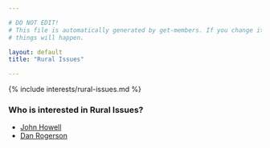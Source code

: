 ```yaml
---

# DO NOT EDIT!
# This file is automatically generated by get-members. If you change it, bad
# things will happen.

layout: default
title: "Rural Issues"

---
```


{% include interests/rural-issues.md %}

### Who is interested in Rural Issues?


* [John Howell](../members/john-howell.html)
* [Dan Rogerson](../members/dan-rogerson.html)
